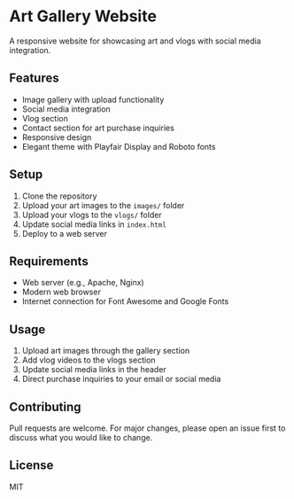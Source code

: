 # Art Gallery Website

A responsive website for showcasing art and vlogs with social media integration.

## Features
- Image gallery with upload functionality
- Social media integration
- Vlog section
- Contact section for art purchase inquiries
- Responsive design
- Elegant theme with Playfair Display and Roboto fonts

## Setup
1. Clone the repository
2. Upload your art images to the `images/` folder
3. Upload your vlogs to the `vlogs/` folder
4. Update social media links in `index.html`
5. Deploy to a web server

## Requirements
- Web server (e.g., Apache, Nginx)
- Modern web browser
- Internet connection for Font Awesome and Google Fonts

## Usage
1. Upload art images through the gallery section
2. Add vlog videos to the vlogs section
3. Update social media links in the header
4. Direct purchase inquiries to your email or social media

## Contributing
Pull requests are welcome. For major changes, please open an issue first to discuss what you would like to change.

## License
MIT
